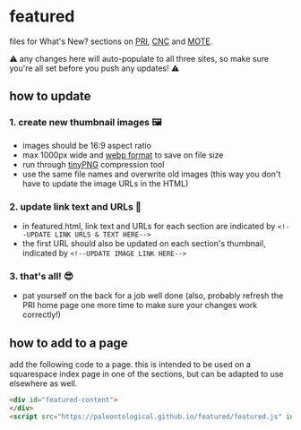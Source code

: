 # featured
files for What's New? sections on [PRI](https://www.priweb.org), [CNC](https://www.cayuganaturecenter.org) and [MOTE](https://www.museumoftheearth.org).

⚠️ any changes here will auto-populate to all three sites, so make sure you're all set before you push any updates! ⚠️

## how to update
### 1. create new thumbnail images 🖼️
  * images should be 16:9 aspect ratio
  * max 1000px wide and [webp format](https://developers.google.com/speed/webp/) to save on file size
  * run through [tinyPNG](https://tinypng.com/) compression tool
  * use the same file names and overwrite old images (this way you don't have to update the image URLs in the HTML)

### 2. update link text and URLs 📝
  * in featured.html, link text and URLs for each section are indicated by `<!--UPDATE LINK URLS & TEXT HERE-->`
  * the first URL should also be updated on each section's thumbnail, indicated by `<!--UPDATE IMAGE LINK HERE-->`

### 3. that's all! 😎
  * pat yourself on the back for a job well done (also, probably refresh the PRI home page one more time to make sure your changes work correctly!)
  
## how to add to a page
add the following code to a page. this is intended to be used on a squarespace index page in one of the sections, but can be adapted to use elsewhere as well.
```html
<div id="featured-content">	
</div>
<script src="https://paleontological.github.io/featured/featured.js" integrity="sha512-aC7jd2p39ug8GKd3DjJ+pYSZAgjvYi4Nw0K90KDaI49HvPZsYzEI/jFgB4wyHudYWXpG75GawpfCbNQ7kCwxLQ==" crossorigin="anonymous"></script>
```
